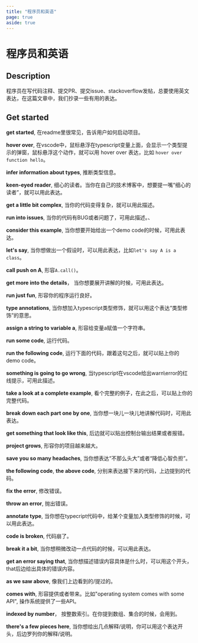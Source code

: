 ```yaml
---
title: "程序员和英语"
page: true
aside: true
---
```


# 程序员和英语
## Description
程序员在写代码注释、提交PR、提交issue、stackoverflow发帖，总要使用英文表达，在这篇文章中，我们抄录一些有用的表达。

## Get started
**get started**, 在readme里很常见，告诉用户如何启动项目。

**hover over**, 在vscode中，鼠标悬浮在typescript变量上面，会显示一个类型提示的弹窗，鼠标悬浮这个动作，就可以用 hover over 表达，比如 `hover over function hello`。

**infer information about types**, 推断类型信息。

**keen-eyed reader**, 细心的读者。当你在自己的技术博客中，想要提一嘴“细心的读者”，就可以用此表达。

**get a little bit complex**, 当你的代码变得复杂，就可以用此描述。

**run into issues**, 当你的代码有BUG或者问题了，可用此描述。、

**consider this example**, 当你想要开始给出一个demo code的时候，可用此表达。

**let's say**, 当你想做出一个假设时，可以用此表达，比如`let's say A is a class`。

**call push on A**, 形容`A.call()`。

**get more into the details**， 当你想要展开讲解的时候，可用此表达。

**run just fun**, 形容你的程序运行良好。

**type annotations**, 当你想加入typescript类型修饰，就可以用这个表达“类型修饰”的意思。

**assign a string to variable a**, 形容给变量a赋值一个字符串。

**run some code**, 运行代码。

**run the following code**, 运行下面的代码，跟着这句之后，就可以贴上你的demo code。

**something is going to go wrong**, 当typescript在vscode给出warn\error的红线提示，可用此描述。

**take a look at a complete example**, 看个完整的例子，在此之后，可以贴上你的完整代码。

**break down each part one by one**, 当你想一块儿一块儿地讲解代码时，可用此表达。

**get something that look like this**, 后边就可以贴出控制台输出结果或者报错。

**project grows**, 形容你的项目越来越大。

**save you so many headaches**, 当你想表达“不那么头大”或者“降低心智负担”。

**the following code**, **the above code**, 分别来表达接下来的代码，上边提到的代码。

**fix the error**, 修改错误。

**throw an error**, 抛出错误。

**annotate type**, 当你想在typecript代码中，给某个变量加入类型修饰的时候，可以用此表达。

**code is broken**, 代码崩了。

**break it a bit**, 当你想稍微改动一点代码的时候，可以用此表达。

**get an error saying that**, 当你想描述错误内容具体是什么时，可以用这个开头，that后边给出具体的错误内容。

**as we saw above**, 像我们上边看到的/提过的。

**comes with**, 形容提供或者带来。比如"operating system comes with some API", 操作系统提供了一些API。

**indexed by number**， 按整数索引。在你提到数组、集合的时候，会用到。

**there's a few pieces here**, 当你想给出几点解释/说明，你可以用这个表达开头，后边罗列你的解释/说明。